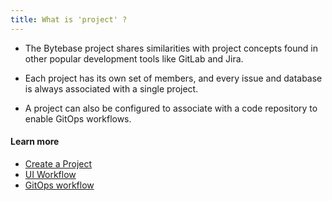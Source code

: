 ```yaml
---
title: What is 'project' ?
---
```


- The Bytebase project shares similarities with project concepts found in other popular development tools like GitLab and Jira.

- Each project has its own set of members, and every issue and database is always associated with a single project.

- A project can also be configured to associate with a code repository to enable GitOps workflows.

#### Learn more

- [Create a Project](https://www.bytebase.com/docs/get-started/step-by-step/create-a-project)
- [UI Workflow](https://www.bytebase.com/docs/change-database/change-workflow)
- [GitOps workflow](https://www.bytebase.com/docs/vcs-integration/enable-gitops-workflow)
